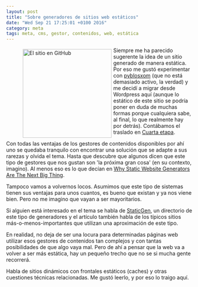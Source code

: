 ```yaml
---
layout: post
title: "Sobre generadores de sitios web estáticos"
date: "Wed Sep 21 17:25:01 +0100 2016"
category: meta
tags: meta, cms, gestor, contenidos, web, estática
---
```




<a href="https://www.instagram.com/p/ymJHX1QB4e/" title="El sitio en GitHub"><figure><img src="https://scontent.cdninstagram.com/t51.2885-15/e15/10948691_910688058976573_568973005_n.jpg" width="240"  alt="El sitio en GitHub" style="float:left; margin:5px"></figure></a>
Siempre me ha parecido sugerente la idea de un sitio generado de manera estática. Por eso me gustó experimentar con [pyblosxom](https://pyblosxom.github.io/) (que no está demasiado activo, la verdad) y me decidí a migrar desde Wordpress aquí (aunque lo estático de este sitio se podría poner en duda de muchas formas porque cualquiera sabe, al final, lo que realmente hay por detrás). Contábamos el traslado en [Cuarta etapa](http://fernand0.github.io/Cuarta-Etapa/).

Con todas las ventajas de los gestores de contenidos disponibles por ahí uno se quedaba tranquilo con encontrar una solución que se adapte a sus rarezas y olvida el tema. Hasta que descubre que algunos dicen que este tipo de gestores que nos gustan son 'la próxima gran cosa' (en su contexto, imagino). Al menos eso es lo que decían en [Why Static Website Generators Are The Next Big Thing](https://www.smashingmagazine.com/2015/11/modern-static-website-generators-next-big-thing/).

Tampoco vamos a volvernos locos. Asumimos que este tipo de sistemas tienen sus ventajas para unos cuantos, es bueno que existan y ya nos viene bien. Pero no me imagino que vayan a ser mayoritarios.

Si alguien está interesado en el tema se habla de [StaticGen](https://www.staticgen.com/), un directorio de este tipo de generadores y el artículo también habla de los típicos sitios más-o-menos-importantes que utilizan una aproximación de este tipo.

En realidad, no deja de ser una locura para determinadas páginas web utilizar esos gestores de contenidos tan complejos y con tantas posibilidades de que algo vaya mal. Pero de ahí a pensar que la web va a volver a ser más estática, hay un pequeño trecho que no se si mucha gente recorrerá.

Habla de sitios dinámicos con frontales estáticos (caches) y otras cuestiones técnicas relacionadas. Me gustó leerlo, y por eso lo traigo aquí.
